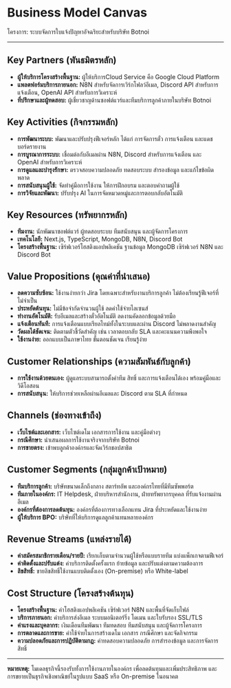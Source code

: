 # Business Model Canvas

โครงการ: ระบบจัดการใบแจ้งปัญหาอัจฉริยะสำหรับบริษัท Botnoi

---

## Key Partners (พันธมิตรหลัก)
- **ผู้ให้บริการโครงสร้างพื้นฐาน:** ผู้ให้บริการCloud Service คือ Google Cloud Platform
- **แพลตฟอร์มบริการภายนอก:** N8N สำหรับจัดการเวิร์กโฟลว์อีเมล, Discord API สำหรับการแจ้งเตือน, OpenAI API สำหรับการวิเคราะห์
- **ที่ปรึกษาและผู้ทดสอบ:** ผู้เชี่ยวชาญด้านซอฟต์แวร์และทีมบริการลูกค้าภายในบริษัท Botnoi

## Key Activities (กิจกรรมหลัก)
- **การพัฒนาระบบ:** พัฒนาและปรับปรุงฟีเจอร์หลัก ได้แก่ การจัดการตั๋ว การแจ้งเตือน และแดชบอร์ดรายงาน
- **การบูรณาการระบบ:** เชื่อมต่อกับอีเมลผ่าน N8N, Discord สำหรับการแจ้งเตือน และ OpenAI สำหรับการวิเคราะห์
- **การดูแลและบำรุงรักษา:** ตรวจสอบความปลอดภัย ทดสอบระบบ สำรองข้อมูล และแก้ไขข้อผิดพลาด
- **การสนับสนุนผู้ใช้:** จัดทำคู่มือการใช้งาน ให้การฝึกอบรม และตอบคำถามผู้ใช้
- **การวิจัยและพัฒนา:** ปรับปรุง AI ในการจัดหมวดหมู่และการตอบกลับอัตโนมัติ

## Key Resources (ทรัพยากรหลัก)
- **ทีมงาน:** นักพัฒนาซอฟต์แวร์ ผู้ทดสอบระบบ ทีมสนับสนุน และผู้จัดการโครงการ
- **เทคโนโลยี:** Next.js, TypeScript, MongoDB, N8N, Discord Bot
- **โครงสร้างพื้นฐาน:** เซิร์ฟเวอร์โฮสติงแอปพลิเคชัน ฐานข้อมูล MongoDB เซิร์ฟเวอร์ N8N และ Discord Bot

## Value Propositions (คุณค่าที่นำเสนอ)
- **ลดความซับซ้อน:** ใช้งานง่ายกว่า Jira โดยเฉพาะสำหรับงานบริการลูกค้า ไม่ต้องเรียนรู้ฟีเจอร์ที่ไม่จำเป็น
- **ประหยัดต้นทุน:** ไม่มีข้อจำกัดจำนวนผู้ใช้ ลดค่าใช้จ่ายไลเซนส์
- **ทำงานอัตโนมัติ:** รับอีเมลและสร้างตั๋วอัตโนมัติ ลดงานคัดลอกข้อมูลด้วยมือ
- **แจ้งเตือนทันที:** การแจ้งเตือนแบบเรียลไทม์ทั้งในระบบและผ่าน Discord ไม่พลาดงานสำคัญ
- **วัดผลได้ชัดเจน:** ติดตามตัวชี้วัดสำคัญ เช่น เวลาตอบกลับ SLA และคะแนนความพึงพอใจ
- **ใช้งานง่าย:** ออกแบบเป็นภาษาไทย ขั้นตอนชัดเจน เรียนรู้ง่าย

## Customer Relationships (ความสัมพันธ์กับลูกค้า)
- **การใช้งานด้วยตนเอง:** ผู้ดูแลระบบสามารถตั้งค่าทีม สิทธิ์ และการแจ้งเตือนได้เอง พร้อมคู่มือและวิดีโอสอน
- **การสนับสนุน:** ให้บริการช่วยเหลือผ่านอีเมลและ Discord ตาม SLA ที่กำหนด

## Channels (ช่องทางเข้าถึง)
- **เว็บไซต์และเอกสาร:** เว็บไซต์เดโม เอกสารการใช้งาน และคู่มือต่างๆ
- **กรณีศึกษา:** นำเสนอผลการใช้งานจริงจากบริษัท Botnoi
- **การขายตรง:** เข้าพบลูกค้าองค์กรและจัดเวิร์กชอปสาธิต

## Customer Segments (กลุ่มลูกค้าเป้าหมาย)
- **ทีมบริการลูกค้า:** บริษัทขนาดเล็กถึงกลาง สตาร์ทอัพ และองค์กรไทยที่มีทีมซัพพอร์ต
- **ทีมภายในองค์กร:** IT Helpdesk, ฝ่ายบริหารสำนักงาน, ฝ่ายทรัพยากรบุคคล ที่รับแจ้งงานผ่านอีเมล
- **องค์กรที่ต้องการลดต้นทุน:** องค์กรที่ต้องการทางเลือกแทน Jira ที่ประหยัดและใช้งานง่าย
- **ผู้ให้บริการ BPO:** บริษัทที่ให้บริการดูแลลูกค้าแทนหลายองค์กร

## Revenue Streams (แหล่งรายได้)
- **ค่าสมัครสมาชิกรายเดือน/รายปี:** เรียกเก็บตามจำนวนผู้ใช้หรือแบบรายทีม แบ่งแพ็กเกจตามฟีเจอร์
- **ค่าติดตั้งและปรับแต่ง:** ค่าบริการติดตั้งครั้งแรก ย้ายข้อมูล และปรับแต่งตามความต้องการ
- **ลิขสิทธิ์:** ขายลิขสิทธิ์ใช้งานแบบติดตั้งเอง (On-premise) หรือ White-label

## Cost Structure (โครงสร้างต้นทุน)
- **โครงสร้างพื้นฐาน:** ค่าโฮสติงแอปพลิเคชัน เซิร์ฟเวอร์ N8N และพื้นที่จัดเก็บไฟล์
- **บริการภายนอก:** ค่าบริการส่งอีเมล ระบบมอนิเตอร์ริ่ง โดเมน และใบรับรอง SSL/TLS
- **ค่าแรงและบุคลากร:** เงินเดือนทีมพัฒนา ทีมทดสอบ ทีมสนับสนุน และผู้จัดการโครงการ
- **การตลาดและการขาย:** ค่าใช้จ่ายในการสร้างเดโม เอกสาร กรณีศึกษา และจัดกิจกรรม
- **ความปลอดภัยและการปฏิบัติตามกฎ:** ค่าทดสอบความปลอดภัย การสำรองข้อมูล และการจัดการสิทธิ์

---

**หมายเหตุ:** โมเดลธุรกิจนี้รองรับทั้งการใช้งานภายในองค์กร เพื่อลดต้นทุนและเพิ่มประสิทธิภาพ และการขยายเป็นธุรกิจเชิงพาณิชย์ในรูปแบบ SaaS หรือ On-premise ในอนาคต

